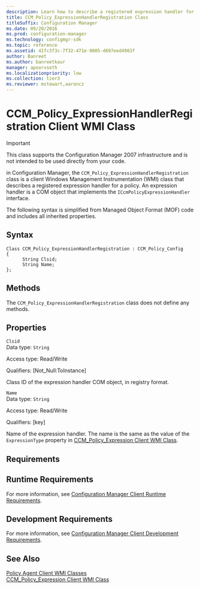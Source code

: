 ```yaml
---
description: Learn how to describe a registered expression handler for a policy with CCM_Policy_ExpressionHandlerRegistration.
title: CCM_Policy_ExpressionHandlerRegistration Class
titleSuffix: Configuration Manager
ms.date: 09/20/2016
ms.prod: configuration-manager
ms.technology: configmgr-sdk
ms.topic: reference
ms.assetid: 41fc3f3c-7f32-471e-9005-d697eed4983f
author: Banreet
ms.author: banreetkaur
manager: apoorvseth
ms.localizationpriority: low
ms.collection: tier3
ms.reviewer: mstewart,aaroncz 
---
```

# CCM_Policy_ExpressionHandlerRegistration Client WMI Class
> [!IMPORTANT]
>  This class supports the Configuration Manager 2007 infrastructure and is not intended to be used directly from your code.  

 in Configuration Manager, the `CCM_Policy_ExpressionHandlerRegistration` class is a client Windows Management Instrumentation (WMI) class that describes a registered expression handler for a policy. An expression handler is a COM object that implements the `ICcmPolicyExpressionHandler` interface.  

 The following syntax is simplified from Managed Object Format (MOF) code and includes all inherited properties.  

## Syntax  

```  
Class CCM_Policy_ExpressionHandlerRegistration : CCM_Policy_Config  
{  
      String Clsid;  
      String Name;  
};  
```  

## Methods  
 The `CCM_Policy_ExpressionHandlerRegistration` class does not define any methods.  

## Properties  
 `Clsid`  
 Data type: `String`  

 Access type: Read/Write  

 Qualifiers: [Not_Null:ToInstance]  

 Class ID of the expression handler COM object, in registry format.  

 `Name`  
 Data type: `String`  

 Access type: Read/Write  

 Qualifiers: [key]  

 Name of the expression handler. The name is the same as the value of the `ExpressionType` property in [CCM_Policy_Expression Client WMI Class](../../../../../develop/reference/core/clients/client-classes/ccm_policy_expression-client-wmi-class.md).  

## Requirements  

## Runtime Requirements  
 For more information, see [Configuration Manager Client Runtime Requirements](../../../../../develop/core/reqs/client-runtime-requirements.md).  

## Development Requirements  
 For more information, see [Configuration Manager Client Development Requirements](../../../../../develop/core/reqs/client-development-requirements.md).  

## See Also  
 [Policy Agent Client WMI Classes](../../../../../develop/reference/core/clients/client-classes/policy-agent-client-wmi-classes.md)   
 [CCM_Policy_Expression Client WMI Class](../../../../../develop/reference/core/clients/client-classes/ccm_policy_expression-client-wmi-class.md)
